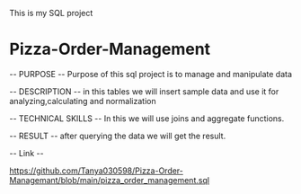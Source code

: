 This is my SQL project

# Pizza-Order-Management #


-- PURPOSE --
Purpose of this sql project is to manage and manipulate data

-- DESCRIPTION --
in this tables we will insert sample data and use it for analyzing,calculating and normalization

-- TECHNICAL SKILLS -- 
In this we will use joins and aggregate functions.

-- RESULT --
after querying the data we will get the result.

-- Link --

https://github.com/Tanya030598/Pizza-Order-Managemant/blob/main/pizza_order_management.sql
